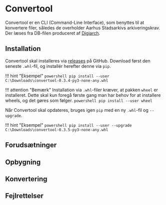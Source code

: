 # Convertool
Convertool er en CLI (Command-Line Interface), som benyttes til at konvertere filer, således de overholder Aarhus Stadsarkivs arkiveringskrav. Der læses fra DB-filen produceret af [Digiarch](digiarch.md).

## Installation
Convertool skal installeres via [releases](https://github.com/aarhusstadsarkiv/convertool/releases) på GitHub. Download først den seneste `.whl`-fil, og installér herefter denne via `pip`.

!!! hint "Eksempel"
    ```powershell
    pip install --user C:\Downloads\convertool-0.3.4-py3-none-any.whl
    ```

!!! attention "Bemærk"
    Installation via `.whl`-filer kræver, at pakken `wheel` er installeret. Dette skal kun foregå første gang man har behov for at installere wheels, og det gøres som følger.
    ```powershell
    pip install --user wheel
    ```

Når Convertool skal opdateres, bruges igen `pip` med en ny `.whl`-fil og `--upgrade`.

!!! hint "Eksempel"
    ```powershell
    pip install --user --upgrade C:\Downloads\convertool-0.3.5-py3-none-any.whl
    ```

## Forudsætninger

## Opbygning

## Konvertering

## Fejlrettelser